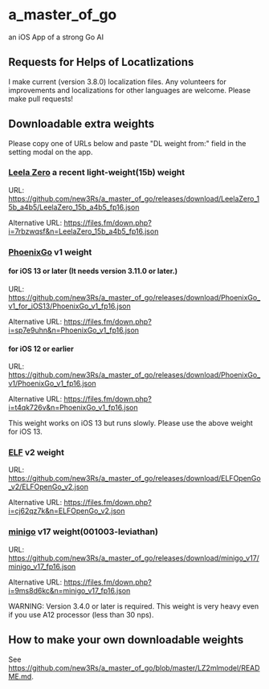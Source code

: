 # a_master_of_go
an iOS App of a strong Go AI

## Requests for Helps of Locatlizations
I make current (version 3.8.0) localization files.
Any volunteers for improvements and localizations for other languages are welcome.
Please make pull requests!

## Downloadable extra weights
Please copy one of URLs below and paste "DL weight from:" field in the setting modal on the app.

### [Leela Zero](https://github.com/leela-zero/leela-zero/issues/2192) a recent light-weight(15b) weight
URL: https://github.com/new3Rs/a_master_of_go/releases/download/LeelaZero_15b_a4b5/LeelaZero_15b_a4b5_fp16.json

Alternative URL: https://files.fm/down.php?i=7rbzwqsf&n=LeelaZero_15b_a4b5_fp16.json

### [PhoenixGo](https://github.com/Tencent/PhoenixGo) v1 weight

#### for iOS 13 or later (It needs version 3.11.0 or later.)
URL: https://github.com/new3Rs/a_master_of_go/releases/download/PhoenixGo_v1_for_iOS13/PhoenixGo_v1_fp16.json

Alternative URL: https://files.fm/down.php?i=sp7e9uhn&n=PhoenixGo_v1_fp16.json

#### for iOS 12 or earlier
URL: https://github.com/new3Rs/a_master_of_go/releases/download/PhoenixGo_v1/PhoenixGo_v1_fp16.json

Alternative URL: https://files.fm/down.php?i=t4qk726v&n=PhoenixGo_v1_fp16.json

This weight works on iOS 13 but runs slowly. Please use the above weight for iOS 13.

### [ELF](https://github.com/pytorch/ELF) v2 weight
URL: https://github.com/new3Rs/a_master_of_go/releases/download/ELFOpenGo_v2/ELFOpenGo_v2.json

Alternative URL: https://files.fm/down.php?i=cj62qz7k&n=ELFOpenGo_v2.json

### [minigo](https://github.com/tensorflow/minigo) v17 weight(001003-leviathan)
URL: https://github.com/new3Rs/a_master_of_go/releases/download/minigo_v17/minigo_v17_fp16.json

Alternative URL: https://files.fm/down.php?i=9ms8d6kc&n=minigo_v17_fp16.json

WARNING: Version 3.4.0 or later is required. This weight is very heavy even if you use A12 processor (less than 30 nps).

## How to make your own downloadable weights
See https://github.com/new3Rs/a_master_of_go/blob/master/LZ2mlmodel/README.md.
